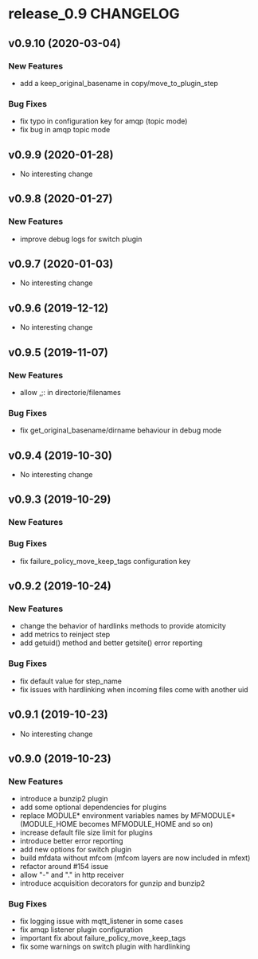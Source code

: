 # release_0.9 CHANGELOG



## v0.9.10 (2020-03-04)

### New Features
- add a keep_original_basename in copy/move_to_plugin_step


### Bug Fixes
- fix typo in configuration key for amqp (topic mode)
- fix bug in amqp topic mode





## v0.9.9 (2020-01-28)

- No interesting change


## v0.9.8 (2020-01-27)

### New Features
- improve debug logs for switch plugin






## v0.9.7 (2020-01-03)

- No interesting change


## v0.9.6 (2019-12-12)

- No interesting change


## v0.9.5 (2019-11-07)

### New Features
- allow ,;: in directorie/filenames


### Bug Fixes
- fix get_original_basename/dirname behaviour in debug mode





## v0.9.4 (2019-10-30)

- No interesting change


## v0.9.3 (2019-10-29)

### New Features


### Bug Fixes
- fix failure_policy_move_keep_tags configuration key





## v0.9.2 (2019-10-24)

### New Features
- change the behavior of hardlinks methods to provide atomicity
- add metrics to reinject step
- add getuid() method and better getsite() error reporting


### Bug Fixes
- fix default value for step_name
- fix issues with hardlinking when incoming files come with another uid





## v0.9.1 (2019-10-23)

- No interesting change


## v0.9.0 (2019-10-23)

### New Features
- introduce a bunzip2 plugin
- add some optional dependencies for plugins
- replace MODULE* environment variables names by MFMODULE* (MODULE_HOME becomes MFMODULE_HOME and so on)
- increase default file size limit for plugins
- introduce better error reporting
- add new options for switch plugin
- build mfdata without mfcom (mfcom layers are now included in mfext)
- refactor around #154 issue
- allow "-" and "." in http receiver
- introduce acquisition decorators for gunzip and bunzip2


### Bug Fixes
- fix logging issue with mqtt_listener in some cases
- fix amqp listener plugin configuration
- important fix about failure_policy_move_keep_tags
- fix some warnings on switch plugin with hardlinking





